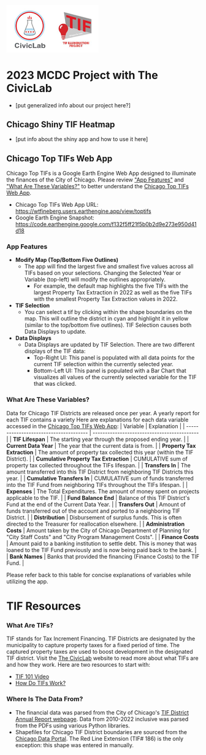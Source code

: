 <img src="docs/images/civiclab_tifillum.jpg" width="240" alt="The CivicLab Logo">

# 2023 MCDC Project with The CivicLab
- [put generalized info about our project here?]

## Chicago Shiny TIF Heatmap 
- [put info about the shiny app and how to use it here]

## Chicago Top TIFs Web App
Chicago Top TIFs is a Google Earth Engine Web App designed to illuminate the finances of the City of Chicago. Please review ["App Features"](https://github.com/willfineberg/chi-top-tifs#app-features) and ["What Are These Variables?"](https://github.com/willfineberg/chi-top-tifs#what-are-these-variables) to better understand the [Chicago Top TIFs Web App](https://wtfineberg.users.earthengine.app/view/toptifs).

- Chicago Top TIFs Web App URL: https://wtfineberg.users.earthengine.app/view/toptifs
- Google Earth Engine Snapshot: https://code.earthengine.google.com/f132f5ff21f5b0b2d9e273e950d41d18

### App Features
- **Modify Map (Top/Bottom Five Outlines)**
  - The app will find the largest five and smallest five values across all TIFs based on your selections. Changing the Selected Year or Variable (top-left) will modify the outlines appropriately. 
    - For example, the default map highlights the five TIFs with the largest Property Tax Extraction in 2022 as well as the five TIFs with the smallest Property Tax Extraction values in 2022.
- **TIF Selection**
  - You can select a tif by clicking within the shape boundaries on the map. This will outline the district in cyan and highlight it in yellow (similar to the top/bottom five outlines). TIF Selection causes both Data Displays to update.
- **Data Displays**
  - Data Displays are updated by TIF Selection. There are two different displays of the TIF data:
    - Top-Right UI: This panel is populated with all data points for the current TIF selection within the currently selected year.
    - Bottom-Left UI: This panel is populated with a Bar Chart that visualizes all values of the currently selected variable for the TIF that was clicked.

### What Are These Variables?
Data for Chicago TIF Districts are released once per year. A yearly report for each TIF contains a variety 
Here are explanations for each data variable accessed in the [Chicago Top TIFs Web App](https://wtfineberg.users.earthengine.app/view/toptifs):
| Variable                               | Explanation                                 |
| -------------------------------------- | ------------------------------------------- |
| **TIF Lifespan**                       | The starting year through the proposed ending year. |
| **Current Data Year**                  | The year that the current data is from. |
| **Property Tax Extraction**            | The amount of property tax collected this year (within the TIF District). |
| **Cumulative Property Tax Extraction** | CUMULATIVE sum of property tax collected throughout the TIFs lifespan. |
| **Transfers In**                       | The amount transferred into this TIF District from neighboring TIF Districts this year. |
| **Cumulative Transfers In**            | CUMULATIVE sum of funds transferred into the TIF Fund from neighboring TIFs throughout the TIFs lifespan. |
| **Expenses**                           | The Total Expenditures. The amount of money spent on projects applicable to the TIF. |
| **Fund Balance End**                   | Balance of this TIF District's Fund at the end of the Current Data Year.    |
| **Transfers Out**                      | Amount of funds transferred out of the account and ported to a neighboring TIF District. |
| **Distribution**                       | Disbursement of surplus funds. This is often directed to the Treasurer for reallocation elsewhere.  |
| **Administration Costs**               | Amount taken by the City of Chicago Department of Planning for "City Staff Costs" and "City Program Management Costs". |
| **Finance Costs**                      | Amount paid to a banking institution to settle debt. This is money that was loaned to the TIF Fund previously and is now being paid back to the bank. |
| **Bank Names**                         | Banks that provided the financing (Finance Costs) to the TIF Fund. |

Please refer back to this table for concise explanations of variables while utilizing the app.

# TIF Resources
### What Are TIFs?
TIF stands for Tax Increment Financing. TIF Districts are designated by the municipality to capture property taxes for a fixed period of time. The captured property taxes are used to boost development in the designated TIF district. Visit the [The CivicLab](https://www.civiclab.us/) website to read more about what TIFs are and how they work. Here are two resources to start with:
- [TIF 101 Video](https://www.civiclab.us/tif-101/)
- [How Do TIFs Work?](https://www.civiclab.us/tif_illumination_project/how-do-tifs-work/)

### Where Is The Data From?
* The financial data was parsed from the City of Chicago's [TIF District Annual Report webpage](https://www.chicago.gov/city/en/depts/dcd/supp_info/tif-district-annual-reports-2004-present.html). Data from 2010-2022 inclusive was parsed from the PDFs using various Python libraries.
* Shapefiles for Chicago TIF District boundaries are sourced from the [Chicago Data Portal](https://data.cityofchicago.org/browse?q=tif+boundaries&sortBy=last_modified&tags=shapefiles&utf8=%E2%9C%93). The Red Line Extension (TIF# 186) is the only exception: this shape was entered in manually.
